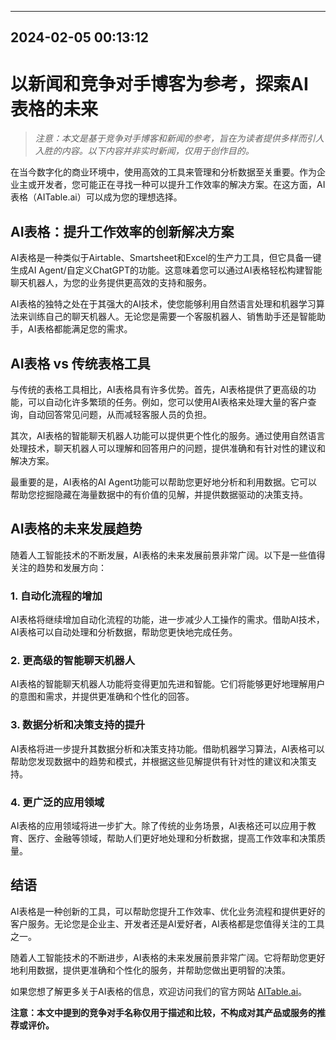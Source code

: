 

---------------------------------------------
2024-02-05 00:13:12
---------------------------------------------

# 以新闻和竞争对手博客为参考，探索AI表格的未来

> *注意：本文是基于竞争对手博客和新闻的参考，旨在为读者提供多样而引人入胜的内容。以下内容并非实时新闻，仅用于创作目的。*

在当今数字化的商业环境中，使用高效的工具来管理和分析数据至关重要。作为企业主或开发者，您可能正在寻找一种可以提升工作效率的解决方案。在这方面，AI表格（AITable.ai）可以成为您的理想选择。

## AI表格：提升工作效率的创新解决方案

AI表格是一种类似于Airtable、Smartsheet和Excel的生产力工具，但它具备一键生成AI Agent/自定义ChatGPT的功能。这意味着您可以通过AI表格轻松构建智能聊天机器人，为您的业务提供更高效的支持和服务。

AI表格的独特之处在于其强大的AI技术，使您能够利用自然语言处理和机器学习算法来训练自己的聊天机器人。无论您是需要一个客服机器人、销售助手还是智能助手，AI表格都能满足您的需求。

## AI表格 vs 传统表格工具

与传统的表格工具相比，AI表格具有许多优势。首先，AI表格提供了更高级的功能，可以自动化许多繁琐的任务。例如，您可以使用AI表格来处理大量的客户查询，自动回答常见问题，从而减轻客服人员的负担。

其次，AI表格的智能聊天机器人功能可以提供更个性化的服务。通过使用自然语言处理技术，聊天机器人可以理解和回答用户的问题，提供准确和有针对性的建议和解决方案。

最重要的是，AI表格的AI Agent功能可以帮助您更好地分析和利用数据。它可以帮助您挖掘隐藏在海量数据中的有价值的见解，并提供数据驱动的决策支持。

## AI表格的未来发展趋势

随着人工智能技术的不断发展，AI表格的未来发展前景非常广阔。以下是一些值得关注的趋势和发展方向：

### 1. 自动化流程的增加

AI表格将继续增加自动化流程的功能，进一步减少人工操作的需求。借助AI技术，AI表格可以自动处理和分析数据，帮助您更快地完成任务。

### 2. 更高级的智能聊天机器人

AI表格的智能聊天机器人功能将变得更加先进和智能。它们将能够更好地理解用户的意图和需求，并提供更准确和个性化的回答。

### 3. 数据分析和决策支持的提升

AI表格将进一步提升其数据分析和决策支持功能。借助机器学习算法，AI表格可以帮助您发现数据中的趋势和模式，并根据这些见解提供有针对性的建议和决策支持。

### 4. 更广泛的应用领域

AI表格的应用领域将进一步扩大。除了传统的业务场景，AI表格还可以应用于教育、医疗、金融等领域，帮助人们更好地处理和分析数据，提高工作效率和决策质量。

## 结语

AI表格是一种创新的工具，可以帮助您提升工作效率、优化业务流程和提供更好的客户服务。无论您是企业主、开发者还是AI爱好者，AI表格都是您值得关注的工具之一。

随着人工智能技术的不断进步，AI表格的未来发展前景非常广阔。它将帮助您更好地利用数据，提供更准确和个性化的服务，并帮助您做出更明智的决策。

如果您想了解更多关于AI表格的信息，欢迎访问我们的官方网站 [AITable.ai](https://aitable.ai)。

**注意：本文中提到的竞争对手名称仅用于描述和比较，不构成对其产品或服务的推荐或评价。**